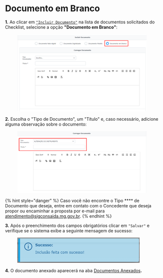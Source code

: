 # Documento em Branco

**1.** Ao clicar em [`"Incluir Documento"`](broken-reference) na lista de documentos solicitados do Checklist, selecione a opção **"Documento em Branco"**:

<figure><img src="../../../.gitbook/assets/image (201).png" alt=""><figcaption></figcaption></figure>

**2.** Escolha o "Tipo de Documento", um "Título" e, caso necessário, adicione alguma observação sobre o documento:

<figure><img src="../../../.gitbook/assets/image (242).png" alt=""><figcaption></figcaption></figure>

{% hint style="danger" %}
Caso você não encontre o Tipo **** de Documento que deseja, entre em contato com o Concedente que deseja propor ou encaminhar a proposta por e-mail para atendimento@sigconsaida.mg.gov.br.
{% endhint %}

**3.** Após o preenchimento dos campos obrigatórios clicar em `"Salvar"` e verifique se o sistema exibe a seguinte mensagem de sucesso:

<figure><img src="../../../.gitbook/assets/image (266).png" alt=""><figcaption></figcaption></figure>

**4.** O documento anexado aparecerá na aba [Documentos Anexados](../)**.**
